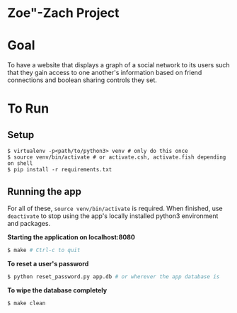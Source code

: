 Zoe"-Zach Project
=================

# Goal
To have a website that displays a graph of a social network to its users such that they gain access to one another's information based on friend connections
and boolean sharing controls they set.

# To Run

Setup
-----

```
$ virtualenv -p<path/to/python3> venv # only do this once
$ source venv/bin/activate # or activate.csh, activate.fish depending on shell
$ pip install -r requirements.txt
```

Running the app
---------------

For all of these, `source venv/bin/activate` is required.
When finished, use `deactivate` to stop using the app's locally installed
python3 environment and packages.

**Starting the application on localhost:8080**

```bash
$ make # Ctrl-c to quit
```

**To reset a user's password**

```bash
$ python reset_password.py app.db # or wherever the app database is
```

**To wipe the database completely**

```bash
$ make clean
```
